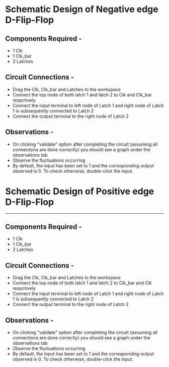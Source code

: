 # Schematic Design of Negative edge D-Flip-Flop

## Components Required -

- 1 Clk
- 1 Clk_bar
- 2 Latches

## Circuit Connections -

- Drag the Clk, Clk_bar and Latches to the workspace
- Connect the top node of both latch 1 and latch 2 to Clk and Clk_bar respctively
- Connect the input terminal to left node of Latch 1 and right node of Latch 1 is subsequently connected to Latch 2
- Connect the output terminal to the right node of Latch 2

## Observations -

- On clicking "validate" option after completing the circuit (assuming all connections are done correctly) you should see a graph under the observations tab
- Observe the fluctuations occurring
- By default, the input has been set to 1 and the corresponding output observed is 0. To check otherwise, double-click the input.

# Schematic Design of Positive edge D-Flip-Flop

---

## Components Required -

- 1 Clk
- 1 Clk_bar
- 2 Latches

## Circuit Connections -

- Drag the Clk, Clk_bar and Latches to the workspace
- Connect the top node of both latch 1 and latch 2 to Clk_bar and Clk respctively
- Connect the input terminal to left node of Latch 1 and right node of Latch 1 is subsequently connected to Latch 2
- Connect the output terminal to the right node of Latch 2

## Observations -

- On clicking "validate" option after completing the circuit (assuming all connections are done correctly) you should see a graph under the observations tab
- Observe the fluctuations occurring
- By default, the input has been set to 1 and the corresponding output observed is 0. To check otherwise, double-click the input.
